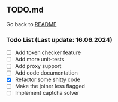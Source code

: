 ## TODO.md

Go back to [README](README.md)

### Todo List (Last update: 16.06.2024)

- [ ] Add token checker feature
- [ ] Add more unit-tests
- [ ] Add proxy support
- [ ] Add code documentation
- [x] Refactor some shitty code
- [ ] Make the joiner less flagged
- [ ] Implement captcha solver
